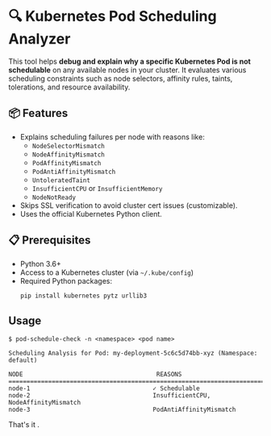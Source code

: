 # 🔍 Kubernetes Pod Scheduling Analyzer

This tool helps **debug and explain why a specific Kubernetes Pod is not schedulable** on any available nodes in your cluster. It evaluates various scheduling constraints such as node selectors, affinity rules, taints, tolerations, and resource availability.

## 📦 Features

- Explains scheduling failures per node with reasons like:
  - `NodeSelectorMismatch`
  - `NodeAffinityMismatch`
  - `PodAffinityMismatch`
  - `PodAntiAffinityMismatch`
  - `UntoleratedTaint`
  - `InsufficientCPU` or `InsufficientMemory`
  - `NodeNotReady`
- Skips SSL verification to avoid cluster cert issues (customizable).
- Uses the official Kubernetes Python client.

## 📋 Prerequisites

- Python 3.6+
- Access to a Kubernetes cluster (via `~/.kube/config`)
- Required Python packages:
  ```bash
  pip install kubernetes pytz urllib3
  ```
## Usage
```
$ pod-schedule-check -n <namespace> <pod name>

Scheduling Analysis for Pod: my-deployment-5c6c5d74bb-xyz (Namespace: default)

NODE                                     REASONS
================================================================================
node-1                                  ✓ Schedulable
node-2                                  InsufficientCPU, NodeAffinityMismatch
node-3                                  PodAntiAffinityMismatch
```

That's it .
